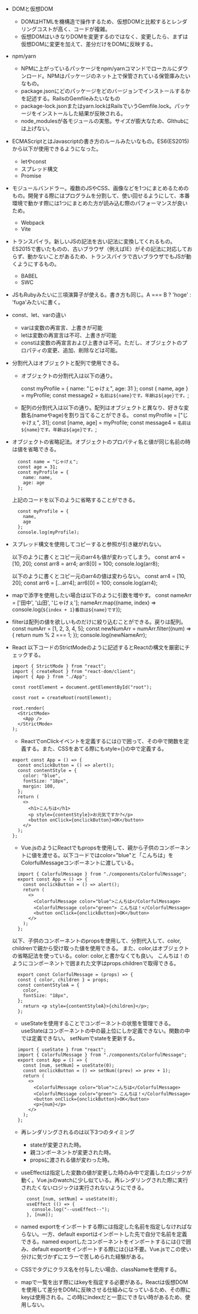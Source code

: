 - DOMと仮想DOM
  - DOMはHTMLを機構造で操作するため、仮想DOMと比較するとレンダリングコストが高く、コードが複雑。
  - 仮想DOMはいきなりDOMを変更するのではなく、変更したら、まずは仮想DOMに変更を加えて、差分だけをDOMに反映する。


- npm/yarn
  - NPMに上がっているパッケージをnpm/yarnコマンドでローカルにダウンロード。NPMはパッケージのネット上で保管されている保管庫みたいなもの。
  - package.jsonにどのパッケージをどのバージョンでインストールするかを記述する。RailsのGemfileみたいなもの
  - package-lock.jsonまたはyarn.lockはRailsでいうGemfile.lock。パッケージをインストールした結果が反映される。
  - node_modulesが各モジュールの実態。サイズが膨大なため、GIthubには上げない。

- ECMAScriptとはJavascriptの書き方のルールみたいなもの。ES6(ES2015)から以下が使用できるようになった。
  - letやconst
  - スプレッド構文
  - Promise

- モジュールバンドラー。複数のJSやCSS、画像などを1つにまとめるためのもの。開発する際にはプログラムを分割して、使い回せるようにして、本番環境で動かす際には1つにまとめた方が読み込む際のパフォーマンスが良いため。
  - Webpack
  - Vite

- トランスパイラ。新しいJSの記法を古い記法に変換してくれるもの。ES2015で書いたものの、古いブラウザ（例えばIE）がその記法に対応しておらず、動かないことがあるため、トランスパイラで古いブラウザでもJSが動くようにするもの。
  - BABEL
  - SWC


- JSもRubyみたいに三項演算子が使える。書き方も同じ。A === B ? 'hoge' : 'fuga'みたいに書く。

- const、let、varの違い
  - varは変数の再宣言、上書きが可能
  - letは変数の再宣言は不可、上書きが可能
  - constは変数の再宣言および上書きは不可。ただし、オブジェクトのプロパティの変更、追加、削除などは可能。

- 分割代入はオブジェクトと配列で使用できる。
  - オブジェクトの分割代入は以下の通り。

      const myProfile = {
        name: "じゃけぇ",
        age: 31
      };
      const { name, age } = myProfile;
      const message2 = `名前は${name}です。年齢は${age}です。`;

  - 配列の分割代入は以下の通り。配列はオブジェクトと異なり、好きな変数名(nameやage)を割り当てることができる。
      const myProfile = ["じゃけぇ", 31];
      const [name, age] = myProfile;
      const message4 = `名前は${name}です。年齢は${age}です。`;

- オブジェクトの省略記法。オブジェクトのプロパティ名と値が同じ名前の時は値を省略できる。

  ```
    const name = "じゃけぇ";
    const age = 31;
    const myProfile = {
      name: name,
      age: age
    };
  ```

    上記のコードを以下のように省略することができる。
  ```
    const myProfile = {
      name,
      age
    };
    console.log(myProfile);
  ```

- スプレッド構文を使用してコピーすると参照が引き継がれない。

  以下のように書くとコピー元のarr4も値が変わってしまう。
  const arr4 = [10, 20];
  const arr8 = arr4;
  arr8[0] = 100;
  console.log(arr8);

  以下のように書くとコピー元のarr4の値は変わらない。
  const arr4 = [10, 20];
  const arr6 = [...arr4];
  arr6[0] = 100;
  console.log(arr4);

- mapで添字を使用したい場合は以下のように引数を増やす。
  const nameArr = ['田中', '山田', 'じゃけぇ'];
  nameArr.map((name, index) => console.log(`${index + 1}番目は${name}です`));

- filterは配列の値を欲しいものだけに絞り込むことができる。戻りは配列。
  const numArr = [1, 2, 3, 4, 5];
  const newNumArr = numArr.filter((num) => {
    return num % 2 === 1;
  });
  console.log(newNameArr);


- React
  以下コードのStrictModeのように記述するとReactの構文を厳密にチェックする。

  ```
  import { StrictMode } from "react";
  import { createRoot } from "react-dom/client";
  import { App } from "./App";

  const rootElement = document.getElementById("root");

  const root = createRoot(rootElement);

  root.render(
    <StrictMode>
      <App />
    </StrictMode>
  );
  ```


  - ReactでonClickイベントを定義するには{}で囲って、その中で関数を定義する。また、CSSをあてる際にもstyle={}の中で定義する。
  ```
  export const App = () => {
    const onclickButton = () => alert();
    const contentStyle = {
      color: "blue",
      fontSize: "18px",
      margin: 100,
    };
    return (
      <>
        <h1>こんちは</h1>
        <p style={contentStyle}>お元気ですか?</p>
        <button onClick={onclickButton}>OK</button>
      </>
    );
  };

  ```

  - Vue.jsのようにReactでもpropsを使用して、親から子供のコンポーネントに値を渡せる。以下コードではcolor="blue"と「こんちは」をColorfulMessageコンポーネントに渡している。

  ```
    import { ColorfulMessage } from "./components/ColorfulMessage";
    export const App = () => {
      const onclickButton = () => alert();
      return (
        <>
          <ColorfulMessage color="blue">こんちは</ColorfulMessage>
          <ColorfulMessage color="green"> こんちは！</ColorfulMessage>
          <button onClick={onclickButton}>OK</button>
        </>
      );
    };

  ```

  以下、子供のコンポーネントのpropsを使用して、分割代入して、color, childrenで親から受け取った値を使用できる。
  また、color,はオブジェクトの省略記法を使っている。color: color,と書かなくても良い。<ColorfulMessage color="green"> こんちは！</ColorfulMessage>のようにコンポーネントで囲まれた文字はprops.childrenで取得できる。

  ```
    export const ColorfulMessage = (props) => {
    const { color, children } = props;
    const contentStyleA = {
      color,
      fontSize: "18px",
    };
      return <p style={contentStyleA}>{children}</p>;
    };

  ```


  - useStateを使用することでコンポーネントの状態を管理できる。useStateはコンポーネントの中の最上位にしか定義できない。関数の中では定義できない。
    setNumでstateを更新する。

  ```
    import { useState } from "react";
    import { ColorfulMessage } from "./components/ColorfulMessage";
    export const App = () => {
      const [num, setNum] = useState(0);
      const onclickButton = () => setNum((prev) => prev + 1);
      return (
        <>
          <ColorfulMessage color="blue">こんちは</ColorfulMessage>
          <ColorfulMessage color="green"> こんちは！</ColorfulMessage>
          <button onClick={onclickButton}>OK</button>
          <p>{num}</p>
        </>
      );
    };
  ```

  - 再レンダリングされるのは以下3つのタイミング
    - stateが変更された時。
    - 親コンポーネントが変更された時。
    - propsに渡される値が変わった時。

  - useEffectは指定した変数の値が変更した時のみ中で定義したロジックが動く。Vue.jsのwatchに少し似ている。再レンダリングされた際に実行されたくないロジックは実行されないようにできる。

    ```
      const [num, setNum] = useState(0);
      useEffect (() => {
        console.log("--useEffect--");
      }, [num]);
    ```

  - named exportをインポートする際には指定した名前を指定しなければならない。一方、default exportはインポートした先で自分で名前を定義できる。named exportしたコンポーネントをインポートするには{}で囲み、default exportをインポートする際には{}は不要。Vue.jsでこの使い分けに気づかずにエラーで苦しめられた経験がある。

  - CSSでタグにクラス名を付与したい場合、classNameを使用する。

  - mapで一覧を出す際にはkeyを指定する必要がある。Reactは仮想DOMを使用して差分をDOMに反映させる仕組みになっているため、その際にkeyは使用される。この時にindexだと一意にできない時があるため、使用しない。


